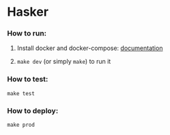 # Hasker

### How to run:

1. Install docker and docker-compose: [documentation](https://docs.docker.com/engine/install/ubuntu/#install-using-the-repository)

3. `make dev` (or simply `make`) to run it

### How to test:

`make test`

### How to deploy:

`make prod`

